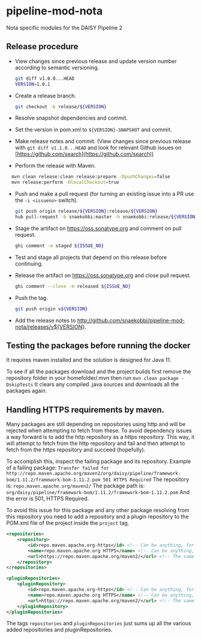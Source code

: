 # pipeline-mod-nota
Nota specific modules for the DAISY Pipeline 2

## Release procedure
- View changes since previous release and update version number according to semantic versioning.

  ```sh
  git diff v1.0.0...HEAD
  VERSION=1.0.1
  ```

- Create a release branch.

  ```sh
  git checkout -b release/${VERSION}
  ```
  
- Resolve snapshot dependencies and commit.
- Set the version in pom.xml to `${VERSION}-SNAPSHOT` and commit.
- Make release notes and commit. (View changes since previous release with `git diff v1.1.0...HEAD`
  and look for relevant Github issues on [https://github.com/search](https://github.com/search))
- Perform the release with Maven.

```sh
  mvn clean release:clean release:prepare -DpushChanges=false
  mvn release:perform -DlocalCheckout=true
```

- Push and make a pull request (for turning an existing issue into a PR use the `-i <issueno>` switch).

  ```sh
  git push origin release/${VERSION}:release/${VERSION}
  hub pull-request -b snaekobbi:master -h snaekobbi:release/${VERSION} -m "Release version ${VERSION}"
  ```
  
- Stage the artifact on https://oss.sonatype.org and comment on pull request.

  ```sh
  ghi comment -m staged ${ISSUE_NO}
  ```
  
- Test and stage all projects that depend on this release before continuing.

- Release the artifact on https://oss.sonatype.org  and close pull request.

  ```sh
  ghi comment --close -m released ${ISSUE_NO}
  ```
  
- Push the tag.

  ```sh
  git push origin v${VERSION}
  ```
  
- Add the release notes to http://github.com/snaekobbi/pipeline-mod-nota/releases/v${VERSION}.

## Testing the packages before running the docker

It requires maven installed and the solution is designed for Java 11.

To see if all the packages download and the project builds first remove the repository folder in your homefolder/.mvn then run
`mvn clean package -DskipTests`
It clears any compiled .java sources and downloads all the packages again.

## Handling HTTPS requirements by maven.

Many packages are still depending on repositories using http and will be rejected when attempting to fetch from these.
To avoid dependency issues a way forward is to add the http repository as a https repository.
This way, it will attempt to fetch from the http repository and fail and then attempt to fetch from the https repository and succeed (hopefully).

To accomplish this, inspect the failing package and its repository.
Example of a failing package: `Transfer failed for http://repo.maven.apache.org/maven2/org/daisy/pipeline/framework-bom/1.11.2/framework-bom-1.11.2.pom 501 HTTPS Required`
The repository is: `repo.maven.apache.org/maven2/`
The package path is: `org/daisy/pipeline/framework-bom/1.11.2/framework-bom-1.11.2.pom`
And the error is 501, HTTPS Required.

To avoid this issue for this package and any other package resolving from this repository you need to add a repository and a plugin repository to the POM.xml file of the project inside the `project` tag.

```xml
<repositories>
	<repository>
    	<id>repo.maven.apache.org-https</id> <!-- Can be anything, for reference and must be unique -->
        <name>repo.maven.apache.org HTTPS</name> <!-- Can be anything, for reference -->
        <url>https://repo.maven.apache.org/maven2/</url> <!-- The same repository as the one failing, except it uses https instead of http -->
	</repository>
</repositories>
```

```xml
<pluginRepositories>
	<pluginRepository>
		<id>repo.maven.apache.org-https</id> <!-- Can be anything, for reference and must be unique -->
		<name>repo.maven.apache.org HTTPS</name> <!-- Can be anything, for reference -->
		<url>https://repo.maven.apache.org/maven2/</url> <!-- The same repository as the one failing, except it uses https instead of http -->
	</pluginRepository>
</pluginRepositories>
```

The tags `repositories` and `pluginRepositories` just sums up all the various added repositories and pluginRepositories.